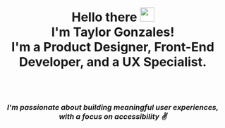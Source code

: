 <div align="center"> 
<h1>Hello there <img src="https://raw.githubusercontent.com/MartinHeinz/MartinHeinz/master/wave.gif" width="32px"><br>I'm Taylor Gonzales!<br> I'm a Product Designer, Front-End Developer, and a UX Specialist.</h1><br><br>
<h3><i>I'm passionate about building meaningful user experiences, with a focus on accessibility  ✌️ </h3></i>

